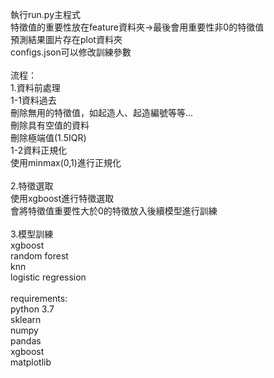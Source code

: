 執行run.py主程式
<br>特徵值的重要性放在feature資料夾->最後會用重要性非0的特徵值
<br>預測結果圖片存在plot資料夾
<br>configs.json可以修改訓練參數
<br>
<br>流程：
<br>1.資料前處理
<br>1-1資料過去
<br>刪除無用的特徵值，如起造人、起造編號等等...
<br>刪除具有空值的資料
<br>刪除極端值(1.5IQR)
<br>1-2資料正規化
<br>使用minmax(0,1)進行正規化
<br>
<br>2.特徵選取
<br>使用xgboost進行特徵選取
<br>會將特徵值重要性大於0的特徵放入後續模型進行訓練
<br>
<br>3.模型訓練
<br>xgboost
<br>random forest
<br>knn
<br>logistic regression
<br>
<br>requirements:
<br>python 3.7
<br>sklearn
<br>numpy
<br>pandas
<br>xgboost
<br>matplotlib
